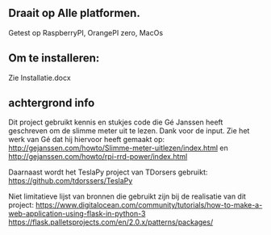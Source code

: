 ## Draait op Alle platformen.
Getest op RaspberryPI, OrangePI zero, MacOs

## Om te installeren:

Zie Installatie.docx

## achtergrond info
Dit project gebruikt kennis en stukjes code die Gé Janssen heeft geschreven om de slimme meter uit te lezen. Dank voor de input. Zie het werk van Gé dat hij hiervoor heeft gemaakt op:
http://gejanssen.com/howto/Slimme-meter-uitlezen/index.html
en
http://gejanssen.com/howto/rpi-rrd-power/index.html

Daarnaast wordt het TeslaPy project van TDorsers gebruikt:
https://github.com/tdorssers/TeslaPy 

Niet limitatieve lijst van bronnen die gebruikt zijn bij de realisatie van dit project:
https://www.digitalocean.com/community/tutorials/how-to-make-a-web-application-using-flask-in-python-3
https://flask.palletsprojects.com/en/2.0.x/patterns/packages/

